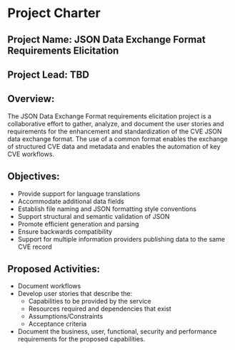 # Project Charter

## Project Name:  JSON Data Exchange Format Requirements Elicitation

## Project Lead:  TBD

## Overview:
The JSON Data Exchange Format requirements elicitation project is a collaborative effort to gather, analyze, and document
the user stories and requirements for the enhancement and standardization of the CVE JSON data exchange format. The use of
a common format enables the exchange of structured CVE data and metadata and enables the automation of key CVE workflows.

## Objectives:
- Provide support for language translations
- Accommodate additional data fields
- Establish file naming and JSON formatting style conventions
- Support structural and semantic validation of JSON
- Promote efficient generation and parsing
- Ensure backwards compatibility
- Support for multiple information providers publishing data to the same CVE record
## Proposed Activities:
- Document workflows
- Develop user stories that describe the:
  - Capabilities to be provided by the service
  - Resources required and dependencies that exist
  - Assumptions/Constraints
  - Acceptance criteria
- Document the business, user, functional, security and performance requirements for the proposed capabilities.
